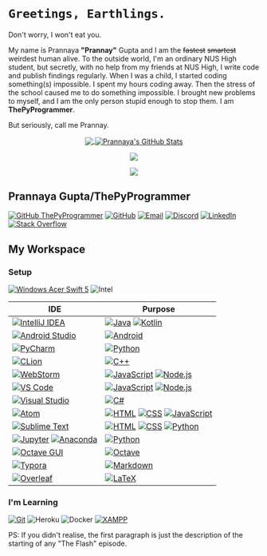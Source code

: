 # ``Greetings, Earthlings.``
Don't worry, I won't eat you.


My name is Prannaya **"Prannay"** Gupta and I am the ~~fastest~~ ~~smartest~~ weirdest human alive. To the outside world, I'm an ordinary NUS High student, but secretly, with no help from my friends at NUS High, I write code and publish findings regularly. When I was a child, I started coding something(s) impossible. I spent my hours coding away. Then the stress of the school caused me to do something impossible. I brought new problems to myself, and I am the only person stupid enough to stop them. I am **ThePyProgrammer**.

But seriously, call me Prannay.

<p align="center">
<a href="https://github.com/ThePyProgrammer">
<img align="center" src="https://github-readme-stats.vercel.app/api/top-langs/?username=ThePyProgrammer&hide=jupyter+notebook&theme=onedark" />
</a>
<a href="https://github.com/ThePyProgrammer">
  <img align="center" src="https://github-readme-stats.vercel.app/api?username=ThePyProgrammer&show_icons=true&line_height=27&count_private=true&theme=onedark" alt="Prannaya's GitHub Stats" />
</a>
</p>


<p align="center">
<a href="https://github.com/ThePyProgrammer">
	<img align="center" src="https://github-profile-trophy.vercel.app/?username=ThePyProgrammer&show_icons=true&count_private=true&no-frame=true&margin-w=15&margin-h=15&theme=onedark&title=MultiLanguage,Commit,Repositories,Issues,PullRequest,Followers">
</a>
</p>

<p align="center">
<a href="https://github.com/ThePyProgrammer">
	<img align="center" src="https://github-readme-streak-stats.herokuapp.com/?user=ThePyProgrammer&theme=onedark&count_private=true">
</a>
</p>

## Prannaya Gupta/ThePyProgrammer
[![GitHub ThePyProgrammer](https://img.shields.io/github/followers/thepyprogrammer?label=follow&style=for-the-badge&logo=github&logoColor=white&labelColor=333333)](https://github.com/ThePyProgrammer)
[![GitHub](https://img.shields.io/badge/-GitHub-333333?style=for-the-badge&logo=github)](https://github.com/ThePyProgrammer)
[![Email](https://img.shields.io/badge/Mail-004788?style=for-the-badge&logo=gmail&logoColor=white)](mailto:prannayagupta@programmer.net)
[![Discord](https://img.shields.io/badge/Discord-7289DA?style=for-the-badge&logo=discord&logoColor=white)](https://discord.gg/9gqRYGe4)
[![LinkedIn](https://img.shields.io/badge/LinkedIn-0077B5?style=for-the-badge&logo=linkedin&logoColor=white)](https://www.linkedin.com/in/prannaya-gupta/)
[![Stack Overflow](https://img.shields.io/badge/Stack_Overflow-000000?style=for-the-badge&logo=stack-overflow)](https://stackoverflow.com/users/11511370/prannaya-gupta)

<!-- 
![Medium](https://img.shields.io/badge/Medium-12100E?style=for-the-badge&logo=medium&logoColor=white)
[![Sololearn](https://img.shields.io/badge/SoloLearn-204766?style=for-the-badge&logo=sololearn)](https://www.sololearn.com/Profile/9395006)
[![freeCodeCamp](https://img.shields.io/badge/freeCodeCamp-0A0A23?style=for-the-badge&logo=freecodecamp)](https://www.freecodecamp.org/thepyprogrammer)
[![Coursera](https://img.shields.io/badge/Coursera-0056D2?style=for-the-badge&logo=coursera)](https://www.coursera.org/user/39552e2b921f70a1ccfa5042262b8be8)
[![DataCamp](https://img.shields.io/badge/DataCamp-03ef62?style=for-the-badge&logo=datacamp&color=05192d)](https://www.datacamp.com/profile/ThePyProgrammer)
[![LeetCode](https://img.shields.io/badge/LeetCode-000000?style=for-the-badge&logo=leetcode)](https://leetcode.com/ThePyProgrammer/)
[![Codewars](https://img.shields.io/badge/Codewars-000000?style=for-the-badge&logo=codewars)](https://www.codewars.com/users/ThePyProgrammer)
[![HackerRank](https://img.shields.io/badge/HackerRank-000000?style=for-the-badge&logo=hackerrank)](https://www.hackerrank.com/ThePyProgrammer)
[![CodinGame](https://img.shields.io/badge/CodinGame-F2BB13?style=for-the-badge&logo=codingame)](https://www.codingame.com/profile/e3644d0fe61d86d4ea105a576fb2990c3591214)
[![Coderbyte](https://img.shields.io/badge/Coderbyte-1CC1C8?style=for-the-badge&logo=coderbyte)](https://coderbyte.com/profile/ThePyProgrammer)
[![Edabit](https://img.shields.io/badge/Edabit-2CB84B?style=for-the-badge&logo=edabit)](https://edabit.com/user/SJdTox7mANYAc9L7k) -->

## My Workspace

### Setup
[![Windows Acer Swift 5](https://img.shields.io/badge/Windows-Acer_Swift_5-0078D6?style=for-the-badge&logo=windows)](https://www.microsoft.com/en/windows/)
![Intel](https://img.shields.io/badge/Intel-Core_i5_8265U-0071C5?style=for-the-badge&logo=intel)


| IDE | Purpose |
|-----| --------|
| [![IntelliJ IDEA](https://img.shields.io/badge/IDE-IntelliJ-%23fe315d?style=for-the-badge&logo=intellij-idea)](https://github.com/ThePyProgrammer?tab=repositories&q=&type=&language=java) | [![Java](https://img.shields.io/badge/Java-ED8B00?style=for-the-badge&logo=java&logoColor=white)](https://github.com/ThePyProgrammer?tab=repositories&q=&type=&language=java) [![Kotlin](https://img.shields.io/badge/Kotlin-0095D5?&style=for-the-badge&logo=kotlin&logoColor=white)](https://github.com/ThePyProgrammer?tab=repositories&q=&type=&language=kotlin) |
| [![Android Studio](https://img.shields.io/badge/IDE-Android_Studio-%233ddc84?style=for-the-badge&logo=android-studio)](https://github.com/ThePyProgrammer?tab=repositories&q=&type=&language=kotlin) | [![Android](https://img.shields.io/badge/-Android-%23555?style=for-the-badge&logo=android&logoColor=%3ddc84)](https://github.com/ThePyProgrammer?tab=repositories&q=&type=&language=kotlin) |
| [![PyCharm](https://img.shields.io/badge/IDE-PyCharm-%2321d78d?style=for-the-badge&logo=pycharm)](https://github.com/ThePyProgrammer?tab=repositories&q=&type=&language=python) | [![Python](https://img.shields.io/badge/-Python-3776AB?style=for-the-badge&logo=python&logoColor=white)](https://github.com/ThePyProgrammer?tab=repositories&q=&type=&language=python) |
| [![CLion](https://img.shields.io/badge/IDE-CLion-%2322d88f?style=for-the-badge&logo=clion)](https://github.com/ThePyProgrammer?tab=repositories&q=&type=&language=cpp) | [![C++](https://img.shields.io/badge/-C++-1f6aa4?style=for-the-badge&logo=C%2B%2B)](https://github.com/ThePyProgrammer?tab=repositories&q=&type=&language=cpp) |
| [![WebStorm](https://img.shields.io/badge/IDE-WebStorm-%231bd1dc?style=for-the-badge&logo=webstorm)](https://github.com/ThePyProgrammer?tab=repositories&q=&type=&language=javascript) | [![JavaScript](https://img.shields.io/badge/-JavaScript-%f7df1c?style=for-the-badge&logo=javascript&logoColor=000000&labelColor=%23F7DF1C&color=%23FFCE5A)](https://github.com/ThePyProgrammer?tab=repositories&q=&type=&language=javascript) [![Node.js](https://img.shields.io/badge/Node.js-43853D?style=for-the-badge&logo=node&logoColor=white)](https://github.com/ThePyProgrammer?tab=repositories&q=&type=&language=javascript) |
| [![VS Code](https://img.shields.io/badge/IDE-VSCode-%23007ACC?style=for-the-badge&logo=Visual-studio-code)](https://github.com/ThePyProgrammer?tab=repositories&q=&type=&language=javascript) | [![JavaScript](https://img.shields.io/badge/-JavaScript-%f7df1c?style=for-the-badge&logo=javascript&logoColor=000000&labelColor=%23F7DF1C&color=%23FFCE5A)](https://github.com/ThePyProgrammer?tab=repositories&q=&type=&language=javascript) [![Node.js](https://img.shields.io/badge/Node.js-43853D?style=for-the-badge&logo=node&logoColor=white)](https://github.com/ThePyProgrammer?tab=repositories&q=&type=&language=javascript) |
| [![Visual Studio](https://img.shields.io/badge/IDE-Visual_Studio-%236e64c3?style=for-the-badge&logo=Visual-studio)](https://github.com/ThePyProgrammer?tab=repositories&q=&type=&language=c%23&sort=) | [![C#](https://img.shields.io/badge/C%23-239120?style=for-the-badge&logo=c-sharp)](https://github.com/ThePyProgrammer?tab=repositories&q=&type=&language=c%23&sort=) |
| [![Atom](https://img.shields.io/badge/IDE-Atom-66595C?style=for-the-badge&logo=Atom&logoColor=white)](https://github.com/ThePyProgrammer/thepyprogrammer.github.io) | [![HTML](https://img.shields.io/badge/-HTML-e44d26?style=for-the-badge&logo=HTML5&logoColor=white)](https://github.com/ThePyProgrammer?tab=repositories&q=&type=&language=html) [![CSS](https://img.shields.io/badge/-CSS-1572B6?style=for-the-badge&logo=CSS3&logoColor=white)](https://github.com/ThePyProgrammer?tab=repositories&q=&type=&language=css) [![JavaScript](https://img.shields.io/badge/-JavaScript-%f7df1c?style=for-the-badge&logo=javascript&logoColor=000000&labelColor=%23F7DF1C&color=%23FFCE5A)](https://github.com/ThePyProgrammer?tab=repositories&q=&type=&language=javascript) |
| [![Sublime Text](https://img.shields.io/badge/Editor-Sublime_Text-informational?style=for-the-badge&logo=sublime-text&color=ff9800)](https://www.sublimetext.com/) | [![HTML](https://img.shields.io/badge/-HTML-e44d26?style=for-the-badge&logo=HTML5&logoColor=white)](https://github.com/ThePyProgrammer?tab=repositories&q=&type=&language=html) [![CSS](https://img.shields.io/badge/-CSS-1572B6?style=for-the-badge&logo=CSS3&logoColor=white)](https://github.com/ThePyProgrammer?tab=repositories&q=&type=&language=css) [![Python](https://img.shields.io/badge/-Python-3776AB?style=for-the-badge&logo=python&logoColor=white)](https://github.com/ThePyProgrammer?tab=repositories&q=&type=&language=python) |
| [![Jupyter](https://img.shields.io/badge/jupyter-F3631D.svg?&style=for-the-badge&logo=jupyter&logoColor=white)](https://github.com/ThePyProgrammer?tab=repositories&q=&type=&language=jupyter+notebook) [![Anaconda](https://img.shields.io/badge/-Anaconda-46b149?style=for-the-badge&logo=anaconda&logoColor=%23ffffff)](https://anaconda.org/pg13) | [![Python](https://img.shields.io/badge/-Python-3776AB?style=for-the-badge&logo=python&logoColor=white)](https://github.com/ThePyProgrammer?tab=repositories&q=&type=&language=python) |
| [![Octave GUI](https://img.shields.io/badge/GUI-Octave-36afd2?&style=for-the-badge&logo=octave&logoColor=white)](https://download.cnet.com/GUI-Octave/3000-2054_4-75451249.html) | [![Octave](https://img.shields.io/badge/-Octave-%2336afd2?style=for-the-badge&logo=octave&logoColor=white&labelColor=%2336afd2&color=%2336afd2)](https://github.com/ThePyProgrammer?tab=repositories&q=&type=&language=matlab) |
| [![Typora](https://img.shields.io/badge/Editor-Typora-informational?&style=for-the-badge&logo=typora&logoColor=white)](https://typora.io/) | [![Markdown](https://img.shields.io/badge/-Markdown-333333?style=for-the-badge&logo=markdown)](https://en.wikipedia.org/wiki/Markdown) |
| [![Overleaf](https://img.shields.io/badge/Editor-Overleaf-informational?&style=for-the-badge&logo=overleaf)](https://www.overleaf.com/) | [![LaTeX](https://img.shields.io/badge/latex-008080.svg?&style=for-the-badge&logo=latex&logoColor=white)](https://github.com/ThePyProgrammer?tab=repositories&q=&type=&language=tex) |
<!-- [![Notepad++](https://img.shields.io/badge/Editor-Notepad++-informational?style=for-the-badge&logo=notepad%2B%2B&color=5bcf74)](https://notepad-plus-plus.org/) -->


### I'm Learning


[![Git](https://img.shields.io/badge/-Git-%23F05032?style=for-the-badge&logo=git&logoColor=%23ffffff)](https://git-scm.com/)
![Heroku](https://img.shields.io/badge/Heroku-430098?style=for-the-badge&logo=heroku&logoColor=white)
![Docker](https://img.shields.io/badge/Docker-2CA5E0?style=for-the-badge&logo=docker&logoColor=white)
[![XAMPP](https://img.shields.io/badge/xampp-FB7A24.svg?&style=for-the-badge&logo=xampp&logoColor=white)](https://en.wikipedia.org/wiki/XAMPP)

<!-- 
![Office 365](https://img.shields.io/badge/Microsoft_Office-D83B01?style=for-the-badge&logo=microsoft-office&logoColor=white)
[![Microsoft Powerpoint](https://img.shields.io/badge/Microsoft_PowerPoint-B7472A?style=for-the-badge&logo=microsoft-powerpoint&logoColor=white)](https://github.com/ThePyProgrammer/phytonUI/blob/master/phyton.pptx?raw=true)
![Microsoft Excel](https://img.shields.io/badge/Microsoft_Excel-217346?style=for-the-badge&logo=microsoft-excel&logoColor=white)
[![Opera](https://img.shields.io/badge/opera-FF1B2D.svg?&style=for-the-badge&logo=opera&logoColor=white)](https://www.opera.com/) 
-->

<!-- [![Gitlab](https://img.shields.io/badge/-Gitlab-554387?style=for-the-badge&logo=gitlab)](https://gitlab.com/ThePyProgrammer)
[![Bitbucket](https://img.shields.io/badge/-Bitbucket-075bd5?style=for-the-badge&logo=bitbucket&logoColor=white)](https://bitbucket.org/ThePyProgrammer/) -->
<!-- [![Saturn Cloud](https://img.shields.io/badge/Saturn%20Cloud-ff6622?style=for-the-badge&logo=saturn)](https://www.saturncloud.io/s/home/)
[![Amazon AWS](https://img.shields.io/badge/Amazon%20AWS-232F3E?style=for-the-badge&logo=amazon-aws)](https://aws.amazon.com/) -->


PS: If you didn't realise, the first paragraph is just the description of the starting of any "The Flash" episode.
